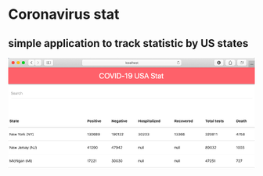 # Coronavirus stat
## simple application to track statistic by US states

![Application screensot](/public/screenshot.png)
